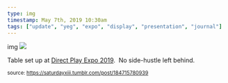 ```yaml
---
type: img
timestamp: May 7th, 2019 10:30am
tags: ["update", "yeg", "expo", "display", "presentation", "journal"]
---
```

img
<img src="https://saturdayxiii.github.io/media/184715780939.jpg"/>
                                                                                          
Table set up at <a href="https://www.direct-play.com/portfolio/direct-play-expo-spring-2019-2/" target="_blank">Direct Play Expo 2019</a>.  No side-hustle left behind.
 
                                    
                
                
                
                
                                
<small>source: https://saturdayxiii.tumblr.com/post/184715780939</small>